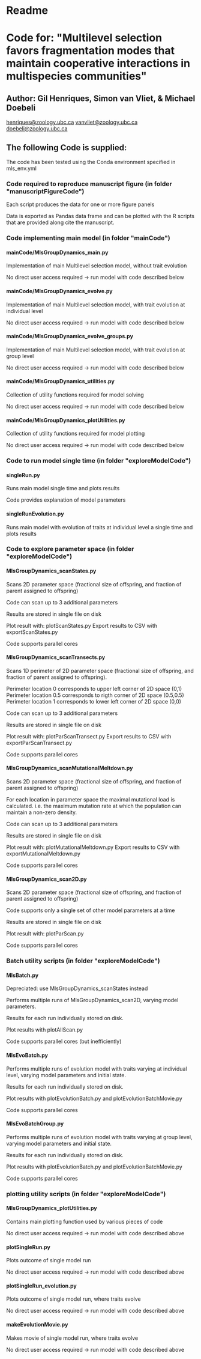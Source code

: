 # Readme
# Code for: "Multilevel selection favors fragmentation modes that maintain cooperative interactions in multispecies communities"

## Author: Gil Henriques, Simon van Vliet, & Michael Doebeli 
henriques@zoology.ubc.ca
vanvliet@zoology.ubc.ca
doebeli@zoology.ubc.ca

## The following Code is supplied:
The code has been tested using the Conda environment specified in mls_env.yml

### Code required to reproduce manuscript figure (in folder "manuscriptFigureCode")
Each script produces the data for one or more figure panels

Data is exported as Pandas data frame and can be plotted with the R scripts that are provided along cite the manuscript.

### Code implementing main model (in folder "mainCode")
#### mainCode/MlsGroupDynamics_main.py
Implementation of main Multilevel selection model, without trait evolution

No direct user access required -> run model with code described below

#### mainCode/MlsGroupDynamics_evolve.py
Implementation of main Multilevel selection model, with trait evolution at individual level

No direct user access required -> run model with code described below

#### mainCode/MlsGroupDynamics_evolve_groups.py
Implementation of main Multilevel selection model, with trait evolution at group level

No direct user access required -> run model with code described below

#### mainCode/MlsGroupDynamics_utilities.py
Collection of utility functions required for model solving

No direct user access required -> run model with code described below

#### mainCode/MlsGroupDynamics_plotUtilities.py
Collection of utility functions required for model plotting

No direct user access required -> run model with code described below

### Code to run model single time (in folder "exploreModelCode")
#### singleRun.py
Runs main model single time and plots results

Code provides explanation of model parameters

#### singleRunEvolution.py
Runs main model with evolution of traits at individual level a single time and plots results

### Code to explore parameter space (in folder "exploreModelCode")
#### MlsGroupDynamics_scanStates.py
Scans 2D parameter space (fractional size of offspring, and fraction of parent assigned to offspring)

Code can scan up to 3 additional parameters

Results are stored in single file on disk

Plot result with: plotScanStates.py
Export results to CSV with exportScanStates.py

Code supports parallel cores

#### MlsGroupDynamics_scanTransects.py
Scans 1D perimeter of 2D parameter space (fractional size of offspring, and fraction of parent assigned to offspring).

Perimeter location 0 corresponds to upper left corner of 2D space (0,1)
Perimeter location 0.5 corresponds to rigth corner of 2D space (0.5,0.5)
Perimeter location 1 corresponds to lower left corner of 2D space (0,0)

Code can scan up to 3 additional parameters

Results are stored in single file on disk

Plot result with: plotParScanTransect.py
Export results to CSV with exportParScanTransect.py

Code supports parallel cores

#### MlsGroupDynamics_scanMutationalMeltdown.py
Scans 2D parameter space (fractional size of offspring, and fraction of parent assigned to offspring)

For each location in parameter space the maximal mutational load is calculated. i.e. the maximum mutation rate at which the population can maintain a non-zero density.

Code can scan up to 3 additional parameters

Results are stored in single file on disk

Plot result with: plotMutationalMeltdown.py
Export results to CSV with exportMutationalMeltdown.py

Code supports parallel cores

#### MlsGroupDynamics_scan2D.py			
Scans 2D parameter space (fractional size of offspring, and fraction of parent assigned to offspring)

Code supports only a single set of other model parameters at a time

Results are stored in single file on disk

Plot result with: plotParScan.py

Code supports parallel cores

### Batch utility scripts (in folder "exploreModelCode")
#### MlsBatch.py		
Depreciated: use MlsGroupDynamics_scanStates instead

Performs multiple runs of MlsGroupDynamics_scan2D, varying model parameters.

Results for each run individually stored on disk.

Plot results with plotAllScan.py

Code supports parallel cores (but inefficiently)

#### MlsEvoBatch.py		
Performs multiple runs of evolution model with traits varying at individual level, varying model parameters and initial state.

Results for each run individually stored on disk.

Plot results with plotEvolutionBatch.py and plotEvolutionBatchMovie.py

Code supports parallel cores

#### MlsEvoBatchGroup.py		
Performs multiple runs of evolution model with traits varying at group level, varying model parameters and initial state.

Results for each run individually stored on disk.

Plot results with plotEvolutionBatch.py and plotEvolutionBatchMovie.py

Code supports parallel cores

### plotting utility scripts (in folder "exploreModelCode")
#### MlsGroupDynamics_plotUtilities.py
Contains main plotting function used by various pieces of code

No direct user access required -> run model with code described above

#### plotSingleRun.py
Plots outcome of single model run

No direct user access required -> run model with code described above

#### plotSingleRun_evolution.py
Plots outcome of single model run, where traits evolve

No direct user access required -> run model with code described above

#### makeEvolutionMovie.py
Makes movie of single model run, where traits evolve

No direct user access required -> run model with code described above
